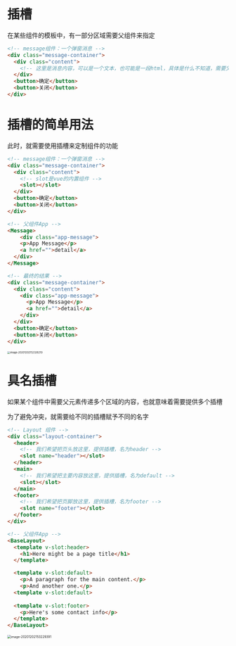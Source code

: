 # 插槽

在某些组件的模板中，有一部分区域需要父组件来指定

```html
<!-- message组件：一个弹窗消息 -->
<div class="message-container">
  <div class="content">
    <!-- 这里是消息内容，可以是一个文本，也可能是一段html，具体是什么不知道，需要父组件指定 -->
  </div>
  <button>确定</button>
  <button>关闭</button>
</div>
```

# 插槽的简单用法

此时，就需要使用插槽来定制组件的功能

```html
<!-- message组件：一个弹窗消息 -->
<div class="message-container">
  <div class="content">
    <!-- slot是vue的内置组件 -->
    <slot></slot>
  </div>
  <button>确定</button>
  <button>关闭</button>
</div>

<!-- 父组件App -->
<Message>
	<div class="app-message">
    <p>App Message</p>
    <a href="">detail</a>
  </div>
</Message>

<!-- 最终的结果 -->
<div class="message-container">
  <div class="content">
    <div class="app-message">
      <p>App Message</p>
      <a href="">detail</a>
    </div>
  </div>
  <button>确定</button>
  <button>关闭</button>
</div>
```

<img src="http://mdrs.yuanjin.tech/img/20201202152326.png" alt="image-20201202152326210" style="zoom:40%;" />

# 具名插槽

如果某个组件中需要父元素传递多个区域的内容，也就意味着需要提供多个插槽

为了避免冲突，就需要给不同的插槽赋予不同的名字

```html
<!-- Layout 组件 -->
<div class="layout-container">
  <header>
    <!-- 我们希望把页头放这里，提供插槽，名为header -->
    <slot name="header"></slot>
  </header>
  <main>
    <!-- 我们希望把主要内容放这里，提供插槽，名为default -->
    <slot></slot>
  </main>
  <footer>
    <!-- 我们希望把页脚放这里，提供插槽，名为footer -->
    <slot name="footer"></slot>
  </footer>
</div>

<!-- 父组件App -->
<BaseLayout>
  <template v-slot:header>
    <h1>Here might be a page title</h1>
  </template>

  <template v-slot:default>
    <p>A paragraph for the main content.</p>
    <p>And another one.</p>
  <template v-slot:default>
    
  <template v-slot:footer>
    <p>Here's some contact info</p>
  </template>
</BaseLayout>
```

<img src="http://mdrs.yuanjin.tech/img/20201202153229.png" alt="image-20201202153229391" style="zoom:50%;" />

